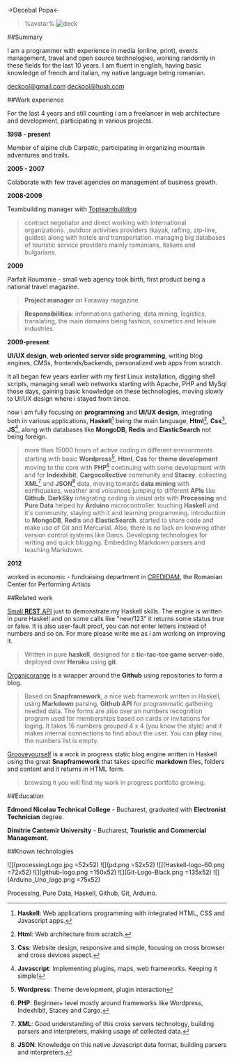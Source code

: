 ->Decebal Popa<-

> %avatar%
> ![deck](http://gravatar.com/avatar/d9804a923910b29d5b59540e6d42ed6e?s=150)

##Summary

I am a programmer with experience in media (online, print), events management, travel and open source technologies, working randomly in these fields for the last 10 years.
I am fluent in english, having basic knowledge of french and italian, my native language being romanian.

<deckool@gmail.com>
<deckool@hush.com>

##Work experience

For the last 4 years and still counting i am a freelancer in web architecture and development, participating in various projects.

__1998 - present__

Member of alpine club Carpatic, participating in organizing mountain adventures and trails.

__2005 - 2007__

Colaborate with few travel agencies on management of business growth.

__2008-2009__

Teambuilding manager with [Topteambuilding]
>contract negotiator and direct working with international organizations.
>,outdoor activities providers (kayak, rafting, zip-line, guides) along with hotels and transportation.
>managing big databases of touristic service providers mainly romanians, italians and bulgarians.

__2009__ 

Parfait Roumanie - small web agency took birth, first product being a national travel magazine.
>__Project manager__ on Faraway magazine

>__Responsibilities__: informations gathering, data mining, logistics, translating, the main domains being fashion, cosmetics and leisure industries.

__2009-present__ 

__UI/UX design__, __web oriented server side programming__, writing blog engines, CMSs, frontends/backends, personalized web apps from scratch.

It all began few years earlier with my first Linux installation, digging shell scripts, managing small web networks starting with Apache, PHP and MySql those days, gaining basic knowledge on these technologies, moving slowly to UI/UX design where i stayed from since.

now i am fully focusing on __programming__ and __UI/UX design__, integrating both in various applications, __Haskell__[^1] being the main language, __Html__[^2], __Css__[^3], __JS__[^4], along with databases like __MongoDB__, __Redis__ and __ElasticSearch__ not being foreign.
>more than 15000 hours of active coding in different environments
>starting with basic __Wordpress__[^5], __Html__, __Css__ for __theme development__ moving to the core with __PHP__[^6]
>continuing with some development with and for __Indexhibit__, __Cargocollective__ community and __Stacey__.
>collecting __XML__[^7] and __JSON__[^8] data, moving towards __data mining__ with earthquakes, weather and volcanoes jumping to different __APIs__ like __Github__, __DarkSky__
>integrating coding in visual arts with __Processing__ and __Pure Data__ helped by __Arduino__ microcontroller.
>touching __Haskell__ and it's community, staying with it and learning programming.
>introduction to __MongoDB__, __Redis__ and __ElasticSearch__.
>started to share code and make use of Git and Mercurial. Also, there is no lack on knowing other version control systems like Darcs.
>Developing technologies for writing and quick blogging. Embedding Markdown parsers and teaching Markdown.

__2012__

worked in economic - fundraising department in [CREDIDAM], the Romanian Center for Performing Artists

##Related work

[Small __REST__ API] just to demonstrate my Haskell skills. The engine is written in pure Haskell and on some calls like "new/123" it returns some status true or false. It is also user-fault proof, you can not enter letters instead of numbers and so on. For more please write me as i am working on improving it. 
>Written in pure __haskell__, designed for a __tic-tac-toe game server-side__, deployed over __Heroku__ using __git__.

[Organicorange] is a wrapper around the __Github__ using repositories to form a blog.
>Based on __Snapframework__, a nice web framework written in Haskell, using __Markdown__ parsing, __Github API__ for programmatic gathering needed data. The forms are also over an numbers recognition program used for memberships based on cards or invitations for loging. It takes 16 numbers grouped 4 x 4 (you know the style) and it makes internal connections to find about the user. You can __play__ now, the numbers list is empty.

[Grooveyourself] is a work in progress static blog engine written in Haskell using the great __Snapframework__ that takes specific __markdown__ files, folders and content and it returns in HTML form.
>browsing it you will find my work in progress portfolio growing.

##Education

__Edmond Nicolau Technical College__ - Bucharest, graduated with __Electronist Technician__ degree.

__Dimitrie Cantemir University__ - Bucharest, __Touristic and Commercial Management__.

##Known technologies

![](processingLogo.jpg =52x52)
![](pd.png =52x52)
![](Haskell-logo-60.png =72x52)
![](github-logo.png =150x52)
![](Git-Logo-Black.png =135x52)
![](Arduino_Uno_logo.png =75x52)

Processing, Pure Data, Haskell, Github, Git, Arduino.

[Grooveyourself]: http://grooveyourself.ro/groove/
[Organicorange]: http://organicorange.ro/
[Small __REST__ API]: http://safe-stream-5934.herokuapp.com/
[Topteambuilding]: http://www.topteambuilding.ro/
[CREDIDAM]: http://credidam.ro/

[^1]: __Haskell__: Web applications programming with integrated HTML, CSS and Javascript apps.
[^2]: __Html__: Web architecture from scratch.
[^3]: __Css__: Website design, responsive and simple, focusing on cross browser and cross devices aspect.
[^4]: __Javascript__: Implementing plugins, maps, web frameworks. Keeping it simple!
[^5]: __Wordpress__: Theme development, plugin interaction 
[^6]: __PHP__: Beginner+ level mostly around frameworks like Wordpress, Indexhibit, Stacey and Cargo.
[^7]: __XML__: Good understanding of this cross servers technology, building parsers and interpreters, making usage of collected data.
[^8]: __JSON__: Knowledge on this native Javascript data format, building parsers and interpreters.
